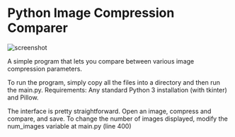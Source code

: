 # Python Image Compression Comparer

![screenshot](http://i.imgur.com/u6FaQut.png)

A simple program that lets you compare between various image compression parameters.

To run the program, simply copy all the files into a directory and then run the main.py.
Requirements: Any standard Python 3 installation (with tkinter) and Pillow.

The interface is pretty straightforward. Open an image, compress and compare, and save.
To change the number of images displayed, modify the num_images variable at main.py (line 400)